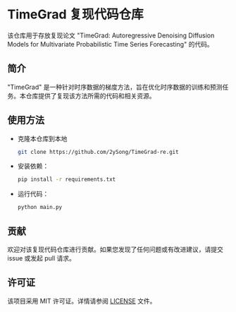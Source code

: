 # TimeGrad 复现代码仓库

该仓库用于存放复现论文 "TimeGrad: Autoregressive Denoising Diffusion Models for Multivariate Probabilistic Time Series Forecasting" 的代码。

## 简介

"TimeGrad" 是一种针对时序数据的梯度方法，旨在优化时序数据的训练和预测任务。本仓库提供了复现该方法所需的代码和相关资源。

## 使用方法

* 克隆本仓库到本地

  ```bash
  git clone https://github.com/2ySong/TimeGrad-re.git
  ```

* 安装依赖：

  ```bash
  pip install -r requirements.txt
  ```
* 运行代码：

  ```bash
  python main.py
  ```

## 贡献

欢迎对该复现代码仓库进行贡献。如果您发现了任何问题或有改进建议，请提交 issue 或发起 pull 请求。

## 许可证

该项目采用 MIT 许可证。详情请参阅 [LICENSE](LICENSE) 文件。
